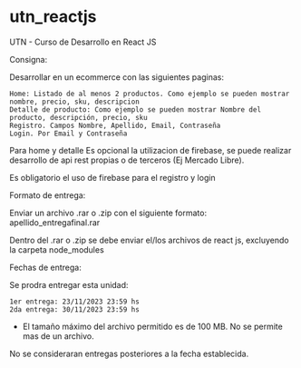 # utn_reactjs
UTN - Curso de Desarrollo en React JS

Consigna:

Desarrollar en  un ecommerce con las siguientes paginas:

    Home: Listado de al menos 2 productos. Como ejemplo se pueden mostrar nombre, precio, sku, descripcion
    Detalle de producto: Como ejemplo se pueden mostrar Nombre del producto, descripción, precio, sku
    Registro. Campos Nombre, Apellido, Email, Contraseña
    Login. Por Email y Contraseña

Para home y detalle Es opcional la utilizacion de firebase, se puede realizar desarrollo de api rest propias o de terceros (Ej Mercado Libre).

Es obligatorio el uso de firebase para el registro y login

Formato de entrega:

Enviar un archivo .rar o .zip con el siguiente formato: apellido_entregafinal.rar

Dentro del .rar o .zip se debe enviar el/los archivos de react js, excluyendo la carpeta node_modules

Fechas de entrega:

Se prodra entregar esta unidad:

    1er entrega: 23/11/2023 23:59 hs
    2da entrega: 30/11/2023 23:59 hs

* El tamaño máximo del archivo permitido es de 100 MB. No se permite mas de un archivo.

No se consideraran entregas posteriores a la fecha establecida.